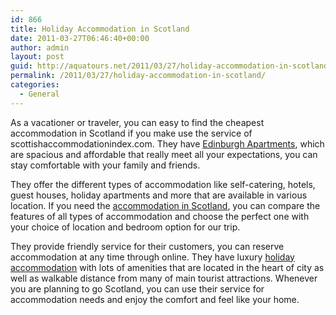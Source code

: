 ```yaml
---
id: 866
title: Holiday Accommodation in Scotland
date: 2011-03-27T06:46:40+00:00
author: admin
layout: post
guid: http://aquatours.net/2011/03/27/holiday-accommodation-in-scotland/
permalink: /2011/03/27/holiday-accommodation-in-scotland/
categories:
  - General
---
```

As a vacationer or traveler, you can easy to find the cheapest accommodation in Scotland if you make use the service of scottishaccommodationindex.com. They have [Edinburgh Apartments](http://www.scottishaccommodationindex.com/edinburghfifth.php), which are spacious and affordable that really meet all your expectations, you can stay comfortable with your family and friends.

They offer the different types of accommodation like self-catering, hotels, guest houses, holiday apartments and more that are available in various location. If you need the [accommodation in Scotland](http://www.scottishaccommodationindex.com/edinburghfifth.php), you can compare the features of all types of accommodation and choose the perfect one with your choice of location and bedroom option for our trip.

They provide friendly service for their customers, you can reserve accommodation at any time through online. They have luxury [holiday accommodation](http://www.scottishaccommodationindex.com/edinburghfifth.php) with lots of amenities that are located in the heart of city as well as walkable distance from many of main tourist attractions. Whenever you are planning to go Scotland, you can use their service for accommodation needs and enjoy the comfort and feel like your home.